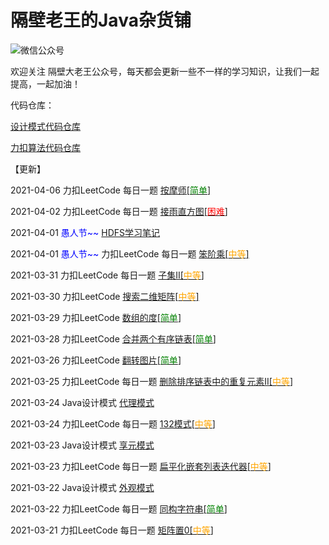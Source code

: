 # 隔壁老王的Java杂货铺

![微信公众号](./logo.png)

欢迎关注 隔壁大老王公众号，每天都会更新一些不一样的学习知识，让我们一起提高，一起加油！



代码仓库：

[设计模式代码仓库](https://github.com/get2bad/java_design_mode)

[力扣算法代码仓库](https://github.com/get2bad/leetcode-algorithm)

【更新】

2021-04-06 力扣LeetCode 每日一题 [按摩师[<font color=green>简单</font>]](./docs/算法/按摩师.md)

2021-04-02 力扣LeetCode 每日一题 [接雨直方图[<font color=red>困难</font>]](./docs/算法/接雨直方图.md)

2021-04-01 <font color=blue>愚人节~~</font> [HDFS学习笔记](./docs/大数据/HDFS学习笔记.md)

2021-04-01 <font color=blue>愚人节~~</font> 力扣LeetCode 每日一题 [笨阶乘[<font color=orange>中等</font>]](./docs/算法/笨阶乘.md)

2021-03-31 力扣LeetCode 每日一题 [子集II[<font color=orange>中等</font>]](./docs/算法/子集II.md)

2021-03-30 力扣LeetCode [搜索二维矩阵[<font color=orange>中等</font>]](./docs/算法/搜索二维矩阵.md)

2021-03-29 力扣LeetCode [数组的度[<font color=green>简单</font>]](./docs/算法/数组的度.md)

2021-03-28 力扣LeetCode [合并两个有序链表[<font color=green>简单</font>]](./docs/算法/合并两个有序链表.md)

2021-03-26 力扣LeetCode [翻转图片[<font color=green>简单</font>]](./docs/算法/翻转图片.md)

2021-03-25 力扣LeetCode 每日一题 [删除排序链表中的重复元素II[<font color=orange>中等</font>]](./docs/算法/删除排序链表中的重复元素.md)

2021-03-24 Java设计模式 [代理模式](./docs/设计模式/Java设计模式-代理模式.md)

2021-03-24 力扣LeetCode 每日一题 [132模式[<font color=orange>中等</font>]](./docs/算法/132模式.md)

2021-03-23 Java设计模式 [享元模式](./docs/设计模式/Java设计模式-享元模式.md)

2021-03-23 力扣LeetCode 每日一题 [扁平化嵌套列表迭代器[<font color=orange>中等</font>]](./docs/算法/扁平化嵌套列表迭代器.md)

2021-03-22 Java设计模式 [外观模式](./docs/设计模式/java设计模式-外观模式.md)

2021-03-22 力扣LeetCode 每日一题 [同构字符串[<font color=green>简单</font>]](./docs/算法/同构字符串.md)

2021-03-21 力扣LeetCode 每日一题 [矩阵置0[<font color=orange>中等</font>]](./docs/算法/矩阵置0.md)

